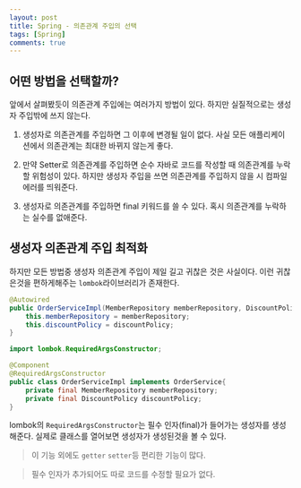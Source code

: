 ```yaml
---
layout: post
title: Spring - 의존관계 주입의 선택
tags: [Spring]
comments: true
---
```


## 어떤 방법을 선택할까?

앞에서 살펴봤듯이 의존관계 주입에는 여러가지 방법이 있다. 하지만 실질적으로는 생성자 주입밖에 쓰지 않는다.

1. 생성자로 의존관계를 주입하면 그 이후에 변경될 일이 없다. 사실 모든 애플리케이션에서 의존관계는 최대한 바뀌지 않는게 좋다.
   
2. 만약 Setter로 의존관계를 주입하면 순수 자바로 코드를 작성할 때 의존관계를 누락할 위험성이 있다. 하지만 생성자 주입을 쓰면 의존관계를 주입하지 않을 시 컴파일 에러를 띄워준다.

3. 생성자로 의존관계를 주입하면 final 키워드를 쓸 수 있다. 혹시 의존관계를 누락하는 실수를 없애준다.

## 생성자 의존관계 주입 최적화

하지만 모든 방법중 생성자 의존관계 주입이 제일 길고 귀찮은 것은 사실이다. 이런 귀찮은것을 편하게해주는 `lombok`라이브러리가 존재한다.

```java
@Autowired
public OrderServiceImpl(MemberRepository memberRepository, DiscountPolicy discountPolicy) {
    this.memberRepository = memberRepository;
    this.discountPolicy = discountPolicy;
}
```

```java
import lombok.RequiredArgsConstructor;

@Component
@RequiredArgsConstructor
public class OrderServiceImpl implements OrderService{
    private final MemberRepository memberRepository;
    private final DiscountPolicy discountPolicy;
}
```

lombok의 `RequiredArgsConstructor`는 필수 인자(final)가 들어가는 생성자를 생성해준다. 실제로 클래스를 열어보면 생성자가 생성된것을 볼 수 있다.

> 이 기능 외에도 `getter` `setter`등 편리한 기능이 많다.

> 필수 인자가 추가되어도 따로 코드를 수정할 필요가 없다.


